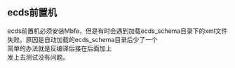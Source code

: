 ## ecds前置机
ecds前置机必须安装Mbfe，但是有时会遇到加载ecds_schema目录下的xml文件失败。原因是自动加载的ecds_schema目录后少了一个\
简单的办法就是反编译后接在后面加上\
发上去测试没有问题。
